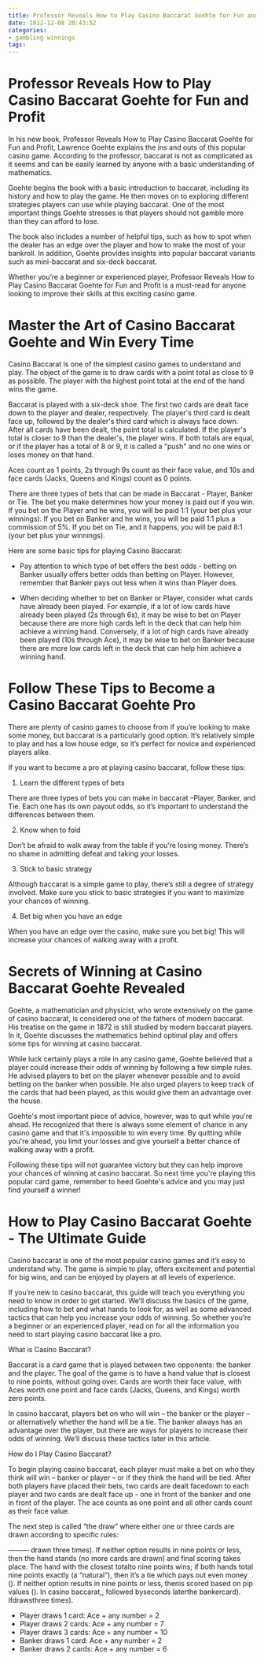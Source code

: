 ```yaml
---
title: Professor Reveals How to Play Casino Baccarat Goehte for Fun and Profit
date: 2022-12-08 20:43:52
categories:
- gambling winnings
tags:
---
```



#  Professor Reveals How to Play Casino Baccarat Goehte for Fun and Profit

In his new book, Professor Reveals How to Play Casino Baccarat Goehte for Fun and Profit, Lawrence Goehte explains the ins and outs of this popular casino game. According to the professor, baccarat is not as complicated as it seems and can be easily learned by anyone with a basic understanding of mathematics.

Goehte begins the book with a basic introduction to baccarat, including its history and how to play the game. He then moves on to exploring different strategies players can use while playing baccarat. One of the most important things Goehte stresses is that players should not gamble more than they can afford to lose.

The book also includes a number of helpful tips, such as how to spot when the dealer has an edge over the player and how to make the most of your bankroll. In addition, Goehte provides insights into popular baccarat variants such as mini-baccarat and six-deck baccarat.

Whether you’re a beginner or experienced player, Professor Reveals How to Play Casino Baccarat Goehte for Fun and Profit is a must-read for anyone looking to improve their skills at this exciting casino game.

#  Master the Art of Casino Baccarat Goehte and Win Every Time

Casino Baccarat is one of the simplest casino games to understand and play. The object of the game is to draw cards with a point total as close to 9 as possible. The player with the highest point total at the end of the hand wins the game.

Baccarat is played with a six-deck shoe. The first two cards are dealt face down to the player and dealer, respectively. The player's third card is dealt face up, followed by the dealer's third card which is always face down. After all cards have been dealt, the point total is calculated. If the player's total is closer to 9 than the dealer's, the player wins. If both totals are equal, or if the player has a total of 8 or 9, it is called a "push" and no one wins or loses money on that hand.

Aces count as 1 points, 2s through 9s count as their face value, and 10s and face cards (Jacks, Queens and Kings) count as 0 points.

There are three types of bets that can be made in Baccarat - Player, Banker or Tie. The bet you make determines how your money is paid out if you win. If you bet on the Player and he wins, you will be paid 1:1 (your bet plus your winnings). If you bet on Banker and he wins, you will be paid 1:1 plus a commission of 5%. If you bet on Tie, and it happens, you will be paid 8:1 (your bet plus your winnings).

Here are some basic tips for playing Casino Baccarat:

- Pay attention to which type of bet offers the best odds - betting on Banker usually offers better odds than betting on Player. However, remember that Banker pays out less when it wins than Player does.

- When deciding whether to bet on Banker or Player, consider what cards have already been played. For example, if a lot of low cards have already been played (2s through 6s), it may be wise to bet on Player because there are more high cards left in the deck that can help him achieve a winning hand. Conversely, if a lot of high cards have already been played (10s through Ace), it may be wise to bet on Banker because there are more low cards left in the deck that can help him achieve a winning hand.

#  Follow These Tips to Become a Casino Baccarat Goehte Pro

There are plenty of casino games to choose from if you’re looking to make some money, but baccarat is a particularly good option. It’s relatively simple to play and has a low house edge, so it’s perfect for novice and experienced players alike.

If you want to become a pro at playing casino baccarat, follow these tips:

1) Learn the different types of bets

There are three types of bets you can make in baccarat –Player, Banker, and Tie. Each one has its own payout odds, so it’s important to understand the differences between them.

2) Know when to fold

Don’t be afraid to walk away from the table if you’re losing money. There’s no shame in admitting defeat and taking your losses.

3) Stick to basic strategy

Although baccarat is a simple game to play, there’s still a degree of strategy involved. Make sure you stick to basic strategies if you want to maximize your chances of winning.

4) Bet big when you have an edge

When you have an edge over the casino, make sure you bet big! This will increase your chances of walking away with a profit.

#  Secrets of Winning at Casino Baccarat Goehte Revealed

Goehte, a mathematician and physicist, who wrote extensively on the game of casino baccarat, is considered one of the fathers of modern baccarat. His treatise on the game in 1872 is still studied by modern baccarat players. In it, Goehte discusses the mathematics behind optimal play and offers some tips for winning at casino baccarat.

While luck certainly plays a role in any casino game, Goehte believed that a player could increase their odds of winning by following a few simple rules. He advised players to bet on the player whenever possible and to avoid betting on the banker when possible. He also urged players to keep track of the cards that had been played, as this would give them an advantage over the house.

Goehte's most important piece of advice, however, was to quit while you're ahead. He recognized that there is always some element of chance in any casino game and that it's impossible to win every time. By quitting while you're ahead, you limit your losses and give yourself a better chance of walking away with a profit.

Following these tips will not guarantee victory but they can help improve your chances of winning at casino baccarat. So next time you're playing this popular card game, remember to heed Goehte's advice and you may just find yourself a winner!

#  How to Play Casino Baccarat Goehte - The Ultimate Guide

Casino baccarat is one of the most popular casino games and it’s easy to understand why. The game is simple to play, offers excitement and potential for big wins, and can be enjoyed by players at all levels of experience.

If you’re new to casino baccarat, this guide will teach you everything you need to know in order to get started. We’ll discuss the basics of the game, including how to bet and what hands to look for, as well as some advanced tactics that can help you increase your odds of winning. So whether you’re a beginner or an experienced player, read on for all the information you need to start playing casino baccarat like a pro.

What is Casino Baccarat?

Baccarat is a card game that is played between two opponents: the banker and the player. The goal of the game is to have a hand value that is closest to nine points, without going over. Cards are worth their face value, with Aces worth one point and face cards (Jacks, Queens, and Kings) worth zero points.

In casino baccarat, players bet on who will win – the banker or the player – or alternatively whether the hand will be a tie. The banker always has an advantage over the player, but there are ways for players to increase their odds of winning. We’ll discuss these tactics later in this article.

How do I Play Casino Baccarat?

To begin playing casino baccarat, each player must make a bet on who they think will win – banker or player – or if they think the hand will be tied. After both players have placed their bets, two cards are dealt facedown to each player and two cards are dealt face up - one in front of the banker and one in front of the player. The ace counts as one point and all other cards count as their face value.

The next step is called “the draw” where either one or three cards are drawn according to specific rules:





















 
——— drawn three times). If neither option results in nine points or less, then the hand stands (no more cards are drawn) and final scoring takes place. The hand with the closest totalto nine points wins; if both hands total nine points exactly (a “natural”), then it’s a tie which pays out even money (). If neither option results in nine points or less, thenis scored based on pip values (). In casino baccarat,, followed byseconds laterthe bankercard). Ifdrawsthree times).
- Player draws 1 card: Ace + any number = 2 
- Player draws 2 cards: Ace + any number = 7 
- Player draws 3 cards: Ace + any number = 10 
- Banker draws 1 card: Ace + any number = 2 
- Banker draws 2 cards: Ace + any number = 6